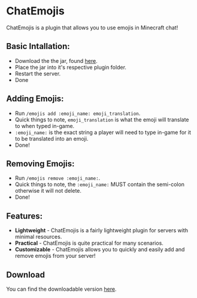 # ChatEmojis

ChatEmojis is a plugin that allows you to use emojis in Minecraft chat!

## Basic Intallation:
* Download the the jar, found [here](https://github.com/Blurmit/ChatEmojis/releases).
* Place the jar into it's respective plugin folder.
* Restart the server.
* Done

## Adding Emojis:
* Run `/emojis add :emoji_name: emoji_translation`.
* Quick things to note, `emoji_translation` is what the emoji will translate to when typed in-game.
* `:emoji_name:` is the exact string a player will need to type in-game for it to be translated into an emoji.
* Done!

## Removing Emojis:
* Run `/emojis remove :emoji_name:`.
* Quick things to note, the `:emoji_name:` MUST contain the semi-colon otherwise it will not delete.
* Done!
          

## Features:

* **Lightweight** - ChatEmojis is a fairly lightweight plugin for servers with minimal resources.
* **Practical** - ChatEmojis is quite practical for many scenarios.
* **Customizable** - ChatEmojis allows you to quickly and easily add and remove emojis from your server!

## Download
You can find the downloadable version [here](https://github.com/Blurmit/ChatEmojis/releases).

